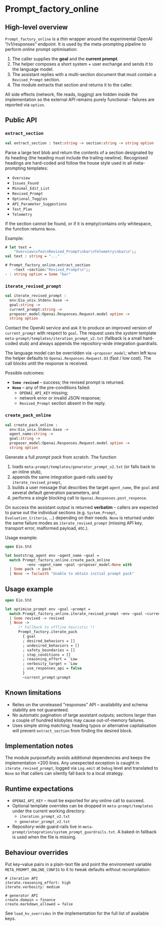 Prompt_factory_online
=====================

High-level overview
-------------------

`Prompt_factory_online` is a *thin* wrapper around the experimental
OpenAI “/v1/responses” endpoint.  It is used by the meta-prompting
pipeline to perform *online* prompt optimisation:

1. The caller supplies the **goal** and the **current prompt**.
2. The helper composes a short system + user exchange and sends it to
   the language model.
3. The assistant replies with a multi-section document that must contain
   a `Revised_Prompt` section.
4. The module extracts that section and returns it to the caller.

All side effects (network, file reads, logging) are hidden
inside the implementation so the external API remains purely
functional – failures are reported via `option`.

Public API
----------

### `extract_section`

```ocaml
val extract_section : text:string -> section:string -> string option
```

Parse a large text blob and return the contents of a
section designated by its heading (the heading must include the trailing
newline).  Recognised headings are hard-coded and follow the house style
used in all meta-prompting templates:

* `Overview`
* `Issues_Found`
* `Minimal_Edit_List`
* `Revised_Prompt`
* `Optional_Toggles`
* `API_Parameter_Suggestions`
* `Test_Plan`
* `Telemetry`

If the section cannot be found, or if it is empty/contains only
whitespace, the function returns `None`.

Example:

```ocaml
# let text =
    "Overview\nfoo\nRevised_Prompt\nbar\nTelemetry\nbaz\n";;
val text : string = "..."

# Prompt_factory_online.extract_section
    ~text ~section:"Revised_Prompt\n";;
- : string option = Some "bar"
```

### `iterate_revised_prompt`

```ocaml
val iterate_revised_prompt :
  env:Eio_unix.Stdenv.base ->
  goal:string ->
  current_prompt:string ->
  proposer_model:Openai.Responses.Request.model option ->
  string option
```

Contact the OpenAI service and ask it to produce an improved version of
`current_prompt` with respect to `goal`.  The request uses the *system*
template `meta-prompt/templates/iteration_prompt_v2.txt` (fallback is a
small hard-coded stub) and always appends the repository-wide
integration guardrails.

The language model can be overridden via `~proposer_model`; when left
`None` the helper defaults to `Openai.Responses.Request.O3` (fast / low
cost).  The call blocks until the response is received.

Possible outcomes:

* **`Some revised`** – success; the revised prompt is returned.
* **`None`** – any of the pre-conditions failed:
  * `OPENAI_API_KEY` missing;
  * network error or invalid JSON response;
  * `Revised_Prompt` section absent in the reply.

### `create_pack_online`

```ocaml
val create_pack_online :
  env:Eio_unix.Stdenv.base ->
  agent_name:string ->
  goal:string ->
  proposer_model:Openai.Responses.Request.model option ->
  string option
```

Generate a full *prompt pack* from scratch.  The function

1. loads `meta-prompt/templates/generator_prompt_v2.txt` (or falls back
   to an inline stub),
2. appends the same integration guard-rails used by
   `iterate_revised_prompt`,
3. builds a user message that describes the target `agent_name`, the
   `goal` and several default generation parameters, and
4. performs a single blocking call to `Openai.Responses.post_response`.

On success the assistant output is returned **verbatim** – callers are
expected to parse out the individual sections (e.g. `System_Prompt`,
`Evaluation_Criteria`, …) depending on their needs.  `None` is returned
under the same failure modes as `iterate_revised_prompt` (missing API
key, transport error, malformed payload, etc.).

Usage example:

```ocaml
open Eio.Std

let bootstrap_agent env ~agent_name ~goal =
  match Prompt_factory_online.create_pack_online
          ~env ~agent_name ~goal ~proposer_model:None with
  | Some pack -> pack
  | None -> failwith "Unable to obtain initial prompt pack"
```

Usage example
-------------

```ocaml
open Eio.Std

let optimise_prompt env ~goal ~prompt =
  match Prompt_factory_online.iterate_revised_prompt ~env ~goal ~current_prompt:prompt ~proposer_model:None with
  | Some revised -> revised
  | None ->
      (* Fallback to offline heuristic *)
      Prompt_factory.iterate_pack
        { goal
        ; desired_behaviors = []
        ; undesired_behaviors = []
        ; safety_boundaries = []
        ; stop_conditions = []
        ; reasoning_effort = `Low
        ; verbosity_target = `Low
        ; use_responses_api = false
        }
        ~current_prompt:prompt
```

Known limitations
-----------------

* Relies on the unreleased "responses" API – availability and schema
  stability are not guaranteed.
* No automatic pagination of large assistant outputs; sections larger
  than a couple of hundred kilobytes may cause out-of-memory failures.
* Uses simple string matching; heading typos or alternative capitalisation
  will prevent `extract_section` from finding the desired block.

Implementation notes
--------------------
The module purposefully avoids additional dependencies and keeps the
implementation <200 lines.  Any unexpected exception is caught in
`iterate_revised_prompt`, logged via `Log.emit` at `Debug` level and
translated to `None` so that callers can silently fall back to a local
strategy.

Runtime expectations
--------------------

* `OPENAI_API_KEY` – must be exported for any online call to succeed.
* Optional template overrides can be dropped in
  `meta-prompt/templates` under the current working directory:
  * `iteration_prompt_v2.txt`
  * `generator_prompt_v2.txt`
* Repository-wide guard-rails live in
  `meta-prompt/integration/system_prompt_guardrails.txt`.  A baked-in
  fallback is used when the file is missing.

Behaviour overrides
-------------------

Put key–value pairs in a plain-text file and point the environment
variable `META_PROMPT_ONLINE_CONFIG` to it to tweak defaults without
recompilation:

```text
# iteration API
iterate.reasoning_effort: high
iterate.verbosity: medium

# generator API
create.domain = finance
create.markdown_allowed = false
```

See `load_kv_overrides` in the implementation for the full list of
available keys.

